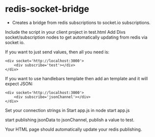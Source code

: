 # redis-socket-bridge
- Creates a bridge from redis subscriptions to socket.io subscriptions.

Include the script in your client project in test.html
Add Divs socket/subscription nodes to get automatically updating from redis via socket io.

If you want to just send values, then all you need is:

    <div socket='http://localhost:3000'>
        <div subscribe='test'></div>
    </div>

If you want to use handlebars template then add an template and it will expect JSON:

   <script id="jsonChannel" type="text/x-handlebars-template">
        Cool {{ok}}
    </script>
    
    <div socket='http://localhost:3000'>
        <div subscribe='jsonChannel'></div>
    </div>

Set your connection strings in Start app.js in node
start app.js

start publishing jsonData to jsonChannel, publish a value to test. 

Your HTML page should automatically update your redis publishing.

